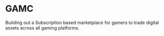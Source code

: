# GAMC
Building out a Subscription based marketplace for gamers to trade digital assets across all gaming platforms.
